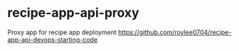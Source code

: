 # recipe-app-api-proxy
Proxy app for recipe app deployment https://github.com/roylee0704/recipe-app-api-devops-starting-code
